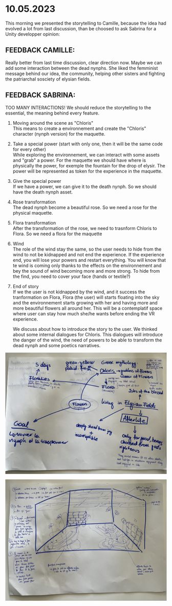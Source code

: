 # 10.05.2023

This morning we presented the storytelling to Camille, because the idea had evolved a lot from last discussion, than be choosed to ask Sabrina for a Unity developper opinion:

## FEEDBACK CAMILLE:

Really better from last time discussion, clear direction now. Maybe we can add some interaction between the dead nynphs. She liked the femminist message behind our idea, the community, helping other sisters and fighting the patriarchal sosciety of elysian fields.

## FEEDBACK SABRINA:

TOO MANY INTERACTIONS! We should reduce the storytelling to the essential, the meaning behind every feature.

1. Moving around the scene as "Chloris" <br/>
   This means to create a environnement and create the "Chloris" character (nynph version) for the maquette.
2. Take a special power (start with only one, then it will be the same code for every other)<br/>
   While exploring the environnement, we can interact with some assets and "grab" a power. For the maquette we should have where is physically the power, for exemple the fountain for the drop of elysir. The power will be represented as token for the experience in the maquette.
3. Give the special power<br/>
   If we have a power, we can give it to the death nynph. So we should have the death nynph asset.
4. Rose transformation <br/>
   The dead nynph become a beautiful rose. So we need a rose for the physical maquette.
5. Flora transformation<br/>
   After the transformation of the rose, we need to trasnform Chloris to Flora. So we need a flora for the maquette
6. Wind<br/>
   The role of the wind stay the same, so the user needs to hide from the wind to not be kidnapped and not end the experience. If the experience end, you will lose your powers and restart everything. You will know that te wind is coming only thanks to the effects on the environnement and bey the sound of wind becoming more and more strong. To hide from the find, you need to cover your face (hands or textile?)
7. End of story<br/>
   If we the user is not kidnapped by the wind, and it success the tranformation on Flora, Flora (the user) will starts floating into the sky and the environnement starts growing with her and having more and more beautiful flowers all around her. This will be a contemplatif space where user can stay how much she/he wants before ending the VR experience.

   We discuss about how to introduce the story to the user. We thinked about some internal dialogues for Chloris. This dialogues will introduce the danger of the wind, the need of powers to be able to transform the dead nynph and some poetics narratives.

![Storytelling](./devlog-images/storytelling_brainstorming.JPG "Storytelling")

![Schema](./devlog-images/maquette_schema.JPG "Schema")
